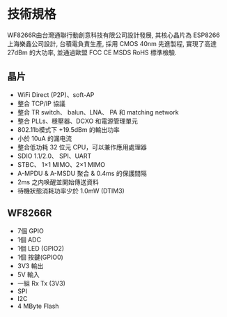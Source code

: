 # 技術規格 
WF8266R由台灣通聯行動創意科技有限公司設計發展, 其核心晶片為 ESP8266 上海樂鑫公司設計, 台積電負責生產, 採用 CMOS 40nm 先進製程, 實現了高達 27dBm 的大功率, 並通過歐盟 FCC CE MSDS RoHS 標準檢驗.

## 晶片

* WiFi Direct (P2P)、soft-AP
* 整合 TCP/IP 協議
* 整合 TR switch、 balun、LNA、 PA 和 matching network
* 整合 PLLs、穩壓器、DCXO 和電源管理單元
* 802.11b模式下 +19.5dBm 的輸出功率
* 小於 10uA 的漏电流
* 整合低功耗 32 位元 CPU，可以兼作應用處理器
* SDIO 1.1/2.0、 SPI、UART
* STBC、 1×1 MIMO、2×1 MIMO
* A-MPDU & A-MSDU 聚合 & 0.4ms 的保護間隔
* 2ms 之内唤醒並開始傳送資料
* 待機狀態消耗功率少於 1.0mW (DTIM3)


## WF8266R

* 7個 GPIO
* 1個 ADC
* 1個 LED (GPIO2)
* 1個 按鍵(GPIO0)
* 3V3 輸出
* 5V 輸入
* 一組 Rx Tx (3V3)
* SPI
* I2C
* 4 MByte Flash

